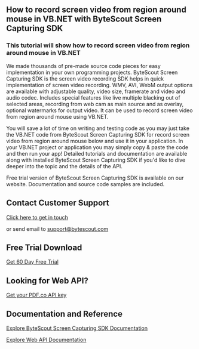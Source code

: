 ## How to record screen video from region around mouse in VB.NET with ByteScout Screen Capturing SDK

### This tutorial will show how to record screen video from region around mouse in VB.NET

We made thousands of pre-made source code pieces for easy implementation in your own programming projects. ByteScout Screen Capturing SDK is the screen video recording SDK helps in quick implementation of screen video recording. WMV, AVI, WebM output options are available with adjustable quality, video size, framerate and video and audio codec. Includes special features like live multiple blacking out of selected areas, recording from web cam as main source and as overlay, optional watermarks for output video. It can be used to record screen video from region around mouse using VB.NET.

You will save a lot of time on writing and testing code as you may just take the VB.NET code from ByteScout Screen Capturing SDK for record screen video from region around mouse below and use it in your application. In your VB.NET project or application you may simply copy & paste the code and then run your app! Detailed tutorials and documentation are available along with installed ByteScout Screen Capturing SDK if you'd like to dive deeper into the topic and the details of the API.

Free trial version of ByteScout Screen Capturing SDK is available on our website. Documentation and source code samples are included.

## Contact Customer Support

[Click here to get in touch](https://bytescout.zendesk.com/hc/en-us/requests/new?subject=ByteScout%20Screen%20Capturing%20SDK%20Question)

or send email to [support@bytescout.com](mailto:support@bytescout.com?subject=ByteScout%20Screen%20Capturing%20SDK%20Question) 

## Free Trial Download

[Get 60 Day Free Trial](https://bytescout.com/download/web-installer?utm_source=github-readme)

## Looking for Web API? 

[Get your PDF.co API key](https://pdf.co/documentation/api?utm_source=github-readme)

## Documentation and Reference

[Explore ByteScout Screen Capturing SDK Documentation](https://bytescout.com/documentation/index.html?utm_source=github-readme)

[Explore Web API Documentation](https://pdf.co/documentation/api?utm_source=github-readme)
